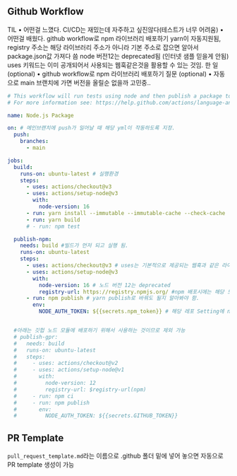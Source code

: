## Github Workflow

TIL
• 어떤걸 느꼈다.
CI/CD는 재밌는데 자주하고 싶진않다(테스트가 너무 어려움)
• 어떤걸 배웠다.
github workflow로 npm 라이브러리 배포하기
yarn이 자동지원됨,
registry 주소는 해당 라이브러리 주소가 아니라 기본 주소로 잡으면 알아서 package.json값 가져다 씀
node 버전12는 deprecated됨 (인터넷 샘플 믿을게 안됨)
uses 키워드는 이미 공개되어서 사용되는 웹훅같은것을 활용할 수 있는 것임.
한 일 (optional)
• github workflow로 npm 라이브러리 배포하기
질문 (optional)
• 자동으로 main 브랜치에 가면 버전을 올릴순 없을까 고민중..

```yml
# This workflow will run tests using node and then publish a package to GitHub Packages when a release is created
# For more information see: https://help.github.com/actions/language-and-framework-guides/publishing-nodejs-packages

name: Node.js Package

on: # 메인브랜치에 push가 일어날 때 해당 yml이 작동하도록 지정.
  push:
    branches:
      - main

jobs:
  build:
    runs-on: ubuntu-latest # 실행환경
    steps:
      - uses: actions/checkout@v3
      - uses: actions/setup-node@v3
        with:
          node-version: 16
      - run: yarn install --immutable --immutable-cache --check-cache
      - run: yarn build
      # - run: npm test

  publish-npm:
    needs: build #빌드가 먼저 되고 실행 됨.
    runs-on: ubuntu-latest
    steps:
      - uses: actions/checkout@v3 # uses는 기본적으로 제공되는 웹훅과 같은 라이브러리를 사용할 수 있게 도와주는 키워드
      - uses: actions/setup-node@v3
        with:
          node-version: 16 # 노드 버전 12는 deprecated
          registry-url: https://registry.npmjs.org/ #npm 배포시에는 해당 도메인에 서브 도메인으로 package.json 이름이 딸려들어가서 배포 됨.
      - run: npm publish # yarn publish로 바꿔도 될지 알아봐야 함.
        env:
          NODE_AUTH_TOKEN: ${{secrets.npm_token}} # 해당 레포 Setting에 npm에서 발급한 automation용 토큰을 넣으면 됨.


  #아래는 깃헙 노드 모듈에 배포하기 위해서 사용하는 것이므로 제외 가능
  # publish-gpr:
  #   needs: build
  #   runs-on: ubuntu-latest
  #   steps:
  #     - uses: actions/checkout@v2
  #     - uses: actions/setup-node@v1
  #       with:
  #         node-version: 12
  #         registry-url: $registry-url(npm)
  #     - run: npm ci
  #     - run: npm publish
  #       env:
  #         NODE_AUTH_TOKEN: ${{secrets.GITHUB_TOKEN}}
```

## PR Template

`pull_request_template.md`라는 이름으로 .github 폴더 밑에 넣어 놓으면 자동으로 PR template 생성이 가능
